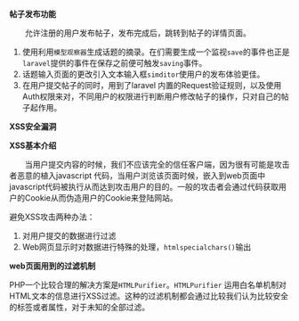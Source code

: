 **帖子发布功能**

&emsp;&emsp;允许注册的用户发布帖子，发布完成后，跳转到帖子的详情页面。

1. 使用利用`模型观察器`生成话题的摘录。在们需要生成一个监视`save`的事件也正是`laravel`提供的事件在保存之前便可触发`saving`事件。
2. 话题输入页面的更改引入文本输入框`simditor`使用户的发布体验更佳。
3. 在用户提交帖子的同时，用到了laravel 内置的Request验证规则，以及使用Auth权限来对，不同用户的权限进行判断用户修改帖子的操作，只对自己的帖子起作用。

**XSS安全漏洞**

**XSS基本介绍**

&emsp;&emsp;当用户提交内容的时候，我们不应该完全的信任客户端，因为很有可能是攻击者恶意的植入javascript 代码，当用户浏览该页面时候，嵌入到web页面中javascript代码被执行从而达到攻击用户的目的。一般的攻击者会通过代码获取用户的Cookie从而伪造用户的Cookie来登陆网站。

避免XSS攻击两种办法：

1. 对用户提交的数据进行过滤
2. Web网页显示时对数据进行特殊的处理，`htmlspecialchars()`输出

**web页面用到的过滤机制**

PHP一个比较合理的解决方案是`HTMLPurifier`。`HTMLPurifier` 运用白名单机制对HTML文本的信息进行XSS过滤。这种的过滤机制都会通过比较我们认为比较安全的标签或者属性，对于未知的全部过滤。



